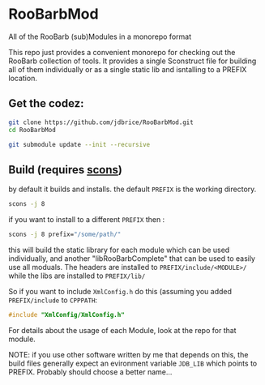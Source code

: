 # RooBarbMod
All of the RooBarb  (sub)Modules in a monorepo format

This repo just provides a convenient monorepo for checking out the RooBarb collection of tools. It provides a single Sconstruct file for building all of them individually or as a single static lib and isntalling to a PREFIX location.


## Get the codez:
```sh
git clone https://github.com/jdbrice/RooBarbMod.git
cd RooBarbMod

git submodule update --init --recursive
```

## Build (requires [scons](https://scons.org/))

by default it builds and installs.
the default `PREFIX` is the working directory.
```sh
scons -j 8
```

if you want to install to a different `PREFIX` then :
```sh
scons -j 8 prefix="/some/path/"
```

this will build the static library for each module which can be used individually, and another "libRooBarbComplete" that can be used to easily use all moduals. The headers are installed to `PREFIX/include/<MODULE>/` while the libs are installed to `PREFIX/lib/`

So if you want to include `XmlConfig.h` do this (assuming you added `PREFIX/include` to `CPPPATH`:
```c++
#include "XmlConfig/XmlConfig.h"
```

For details about the usage of each Module, look at the repo for that module.

NOTE: if you use other software written by me that depends on this, the build files generally expect an evironment variable `JDB_LIB` which points to PREFIX. Probably should choose a better name... 
